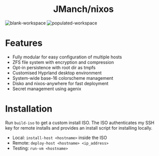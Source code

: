 <h1 align="center">JManch/nixos</h1>

![blank-workspace](https://github.com/JManch/nixos/assets/61563764/e073392b-7be3-425c-a2b1-30a7d7c323f2)
![populated-workspace](https://github.com/JManch/nixos/assets/61563764/4df158f9-8122-45e9-bab1-24ab87998ec5)

# Features

- Fully modular for easy configuration of multiple hosts
- ZFS file system with encryption and compression
- Opt-in persistence with root dir as tmpfs
- Customised Hyprland desktop environment
- System-wide base-16 colorscheme management
- Disko and nixos-anywhere for fast deployment
- Secret management using agenix

# Installation
Run `build-iso` to get a custom install ISO. The ISO authenticates my SSH key for remote installs and provides an install script for installing locally.
- Local: `install-host <hostname>` inside the ISO
- Remote: `deploy-host <hostname> <ip_address>`
- Testing: `run-vm <hostname>`

